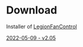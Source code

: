 # Download
Installer of [LegionFanControl](https://www.legionfancontrol.com/)  

[2022-05-09 - v2.05](https://github.com/HellOwhatAs/LegionFanControl/raw/main/LFCSetup.zip)

